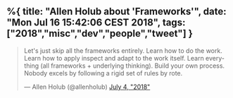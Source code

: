 %{
title: "Allen Holub about 'Frameworks'",
date: "Mon Jul 16 15:42:06 CEST 2018",
tags: ["2018","misc","dev","people","tweet"]
}
---
<blockquote class="twitter-tweet" data-lang="en"><p lang="en" dir="ltr">Let&#39;s just skip all the frameworks entirely. Learn how to do the work. Learn how to apply inspect and adapt to the work itself. Learn everything (all frameworks + underlying thinking). Build your own process. Nobody excels by following a rigid set of rules by rote.</p>&mdash; Allen Holub (@allenholub) <a href="https://twitter.com/allenholub/status/1014537853794045952?ref_src=twsrc%5Etfw">July 4, "2018"</a></blockquote> <script async src="https://platform.twitter.com/widgets.js" charset="utf-8"></script>

